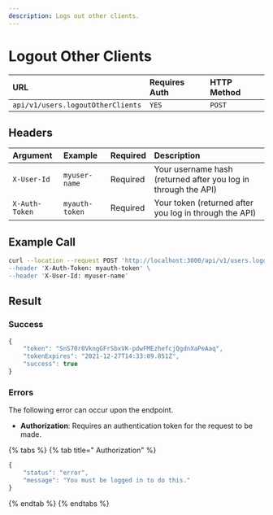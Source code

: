 ```yaml
---
description: Logs out other clients.
---
```


# Logout Other Clients

| URL | Requires Auth | HTTP Method |
| :--- | :--- | :--- |
| `api/v1/users.logoutOtherClients` | `YES` | `POST` |

## Headers

| Argument | Example | Required | Description |
| :--- | :--- | :--- | :--- |
| `X-User-Id` | `myuser-name` | Required | Your username hash \(returned after you log in through the API\) |
| `X-Auth-Token` | `myauth-token` | Required | Your token \(returned after you log in through the API\) |

## Example Call

```bash
curl --location --request POST 'http://localhost:3000/api/v1/users.logoutOtherClients\
--header 'X-Auth-Token: myauth-token' \
--header 'X-User-Id: myuser-name'
```

## Result

### Success

```javascript
{
    "token": "SnS70r0VkngGFrSbxVK-pdwFMEzhefcjQgdnXaPeAaq",
    "tokenExpires": "2021-12-27T14:33:09.851Z",
    "success": true
}
```

### Errors

The following error can occur upon the endpoint.

* **Authorization**: Requires an authentication token for the request to be made.

{% tabs %}
{% tab title=" Authorization" %}
```javascript
{
    "status": "error",
    "message": "You must be logged in to do this."
}
```
{% endtab %}
{% endtabs %}

